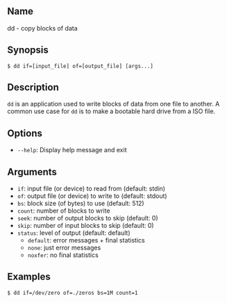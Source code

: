 ## Name

dd - copy blocks of data

## Synopsis

```**sh
$ dd if=[input_file] of=[output_file] [args...]
```

## Description

`dd` is an application used to write blocks of data from one file to another. A common use case for `dd` is to make a bootable hard drive from a ISO file.

## Options

* `--help`: Display help message and exit

## Arguments

* `if`: input file (or device) to read from (default: stdin)
* `of`: output file (or device) to write to (default: stdout)
* `bs`: block size (of bytes) to use (default: 512)
* `count`: number of blocks to write
* `seek`: number of output blocks to skip (default: 0)
* `skip`: number of input blocks to skip (default: 0)
* `status`: level of output (default: default)
  * `default`: error messages + final statistics
  * `none`: just error messages
  * `noxfer`: no final statistics

## Examples

```**sh
$ dd if=/dev/zero of=./zeros bs=1M count=1
```
